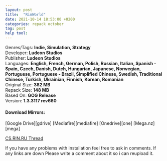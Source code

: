 ```yaml
---
layout: post
title:  "RimWorld"
date: 2021-10-14 18:53:00 +0200
categories: repack october
tag: post
help tool:                                                                                               |
---
```

Genres/Tags: **Indie, Simulation, Strategy**                                                                                      
Developer: **Ludeon Studios**                                                                            
Publisher: **Ludeon Studios**                                                                             
Languages: **English, French, German, Polish, Russian, Italian, Spanish - Spain, Czech, Danish, Dutch, Hungarian, Japanese, Norwegian, Portuguese, Portuguese - Brazil, Simplified Chinese, Swedish, Traditional Chinese, Turkish, Ukrainian, Finnish, Korean, Romanian**                                                                          
Original Size: **382 MB**                                                                           
Repack Size: **148 MB**                                                                                          
Based On: **GOG Release**                                                                                 
Version: **1.3.3117 rev660**                                                                

<h4><b>Download Mirrors:</b></h4>                                                                              
[Google Drive][gdrive]                                                                                 
[Mediafire][mediafire]                                                                                   
[Onedrive][one]                                                                                
[Mega.nz][mega] 

[CS.RIN.RU Thread][rin]

If you have any problems with installation feel free to ask in comments.
If any links are down Please write a comment about it so i can reupload it.


[rin]: https://cs.rin.ru/forum/viewtopic.php?f=10&t=63720
[mediafire]: https://www.mediafire.com/file/zeogmmlwy9prjxi/RimWorld.Repack-Comrade.Medic.rar/file
[one]: https://1drv.ms/u/s!AhO83nC1m4oDcUspFj-fJpPZWys?e=nhJ8Op
[gdrive]: https://drive.google.com/file/d/1-YDgmHCzmly-OHDRLAWVrawDf1L9euhv/view?usp=sharing
[mega]: https://mega.nz/file/4mhnDQgR#YusYWYhhQjBJyWNvwsjG5ZjhKhWUmRcDwMvhrMC7QN8